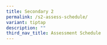 ```yaml
---
title: Secondary 2
permalink: /s2-assess-schedule/
variant: tiptap
description: ""
third_nav_title: Assessment Schedule
---
```

